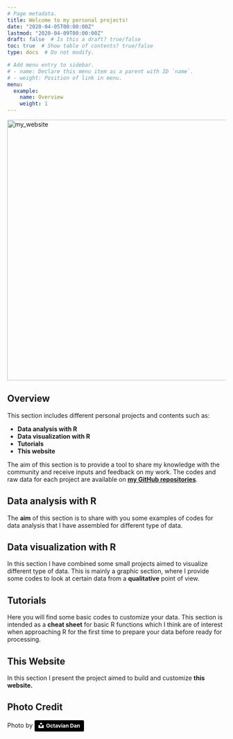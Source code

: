 ```yaml
---
# Page metadata.
title: Welcome to my personal projects!
date: "2020-04-05T00:00:00Z"
lastmod: "2020-04-09T00:00:00Z"
draft: false  # Is this a draft? true/false
toc: true  # Show table of contents? true/false
type: docs  # Do not modify.

# Add menu entry to sidebar.
# - name: Declare this menu item as a parent with ID `name`.
# - weight: Position of link in menu.
menu:
  example:
    name: Overview
    weight: 1
---
```


<img src="/courses/overview/projects.jpg" alt="my_website" width="600"/>

## Overview

This section includes different personal projects and contents such as:

* **Data analysis with R**
* **Data visualization with R**
* **Tutorials**
* **This website**

The aim of this section is to provide a tool to share my knowledge with the community and receive inputs and feedback on my work. The codes and raw data for each project are available on [**my GitHub repositories**](https://github.com/eugeniozoni). 

## Data analysis with R

The **aim** of this section is to share with you some examples of codes for data analysis that I have assembled for different type of data. 

## Data visualization with R

In this section I have combined some small projects aimed to visualize different type of data. This is mainly a graphic section, where I provide some codes to look at certain data from a **qualitative** point of view.

## Tutorials

Here you will find some basic codes to customize your data. This section is intended as a **cheat sheet** for basic R functions which I think are of interest when approaching R for the first time to prepare your data before ready for processing.

## This Website

In this section I present the project aimed to build and customize **this website.**

## Photo Credit

Photo by <a style="background-color:black;color:white;text-decoration:none;padding:4px 6px;font-family:-apple-system, BlinkMacSystemFont, &quot;San Francisco&quot;, &quot;Helvetica Neue&quot;, Helvetica, Ubuntu, Roboto, Noto, &quot;Segoe UI&quot;, Arial, sans-serif;font-size:12px;font-weight:bold;line-height:1.2;display:inline-block;border-radius:3px" href="https://unsplash.com/@octadan?utm_medium=referral&amp;utm_campaign=photographer-credit&amp;utm_content=creditBadge" target="_blank" rel="noopener noreferrer" title="Download free do whatever you want high-resolution photos from Octavian Dan"><span style="display:inline-block;padding:2px 3px"><svg xmlns="http://www.w3.org/2000/svg" style="height:12px;width:auto;position:relative;vertical-align:middle;top:-2px;fill:white" viewBox="0 0 32 32"><title>unsplash-logo</title><path d="M10 9V0h12v9H10zm12 5h10v18H0V14h10v9h12v-9z"></path></svg></span><span style="display:inline-block;padding:2px 3px">Octavian Dan</span></a>



